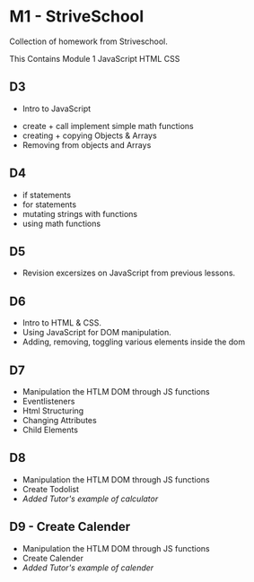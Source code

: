 # M1 - StriveSchool

Collection of homework from Striveschool.

This Contains Module 1 JavaScript HTML CSS

## D3

- Intro to JavaScript

* create + call implement simple math functions
* creating + copying Objects & Arrays
* Removing from objects and Arrays

## D4

- if statements
- for statements
- mutating strings with functions
- using math functions

## D5

- Revision excersizes on JavaScript from previous lessons.

## D6

- Intro to HTML & CSS.
- Using JavaScript for DOM manipulation.
- Adding, removing, toggling various elements inside the dom

## D7

- Manipulation the HTLM DOM through JS functions
- Eventlisteners
- Html Structuring
- Changing Attributes
- Child Elements

## D8

- Manipulation the HTLM DOM through JS functions
- Create Todolist
- _Added Tutor's example of calculator_

## D9 - Create Calender

- Manipulation the HTLM DOM through JS functions
- Create Calender
- _Added Tutor's example of calender_
